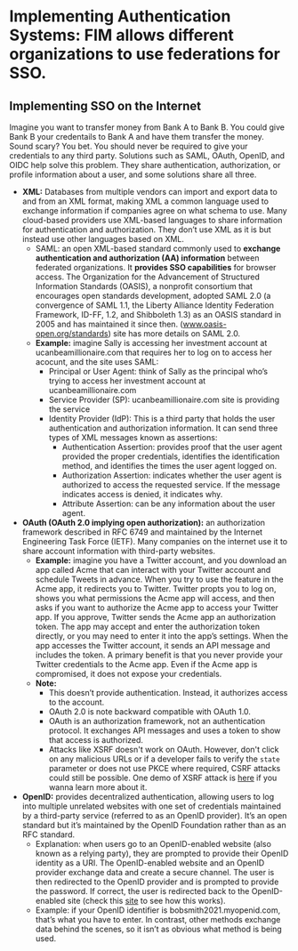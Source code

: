 # Implementing Authentication Systems: FIM allows different organizations to use federations for SSO.
## Implementing SSO on the Internet
Imagine you want to transfer money from Bank A to Bank B. You could give Bank B your credentails to Bank A and have them transfer the money. Sound scary? You bet. You should never be required to give your credentials to any third party. Solutions such as SAML, OAuth, OpenID, and OIDC help solve this problem. They share authentication, authorization, or profile information about a user, and some solutions share all three.
- **XML:** Databases from multiple vendors can import and export data to and from an XML format, making XML a common language used to exchange information if companies agree on what schema to use. Many cloud-based providers use XML-based languages to share information for authentication and authorization. They don’t use XML as it is but instead use other languages based on XML.
  - SAML: an open XML-based standard commonly used to **exchange authentication and authorization (AA) information** between federated organizations. It **provides SSO capabilities** for browser access. The Organization for the Advancement of Structured Information Standards (OASIS), a nonprofit consortium that encourages open standards development, adopted SAML 2.0 (a convergence of SAML 1.1, the Liberty Alliance Identity Federation Framework, ID-FF, 1.2, and Shibboleth 1.3) as an OASIS standard in 2005 and has maintained it since then. (www.oasis-open.org/standards) site has more details on SAML 2.0.
  - **Example:** imagine Sally is accessing her investment account at ucanbeamillionaire.com that requires her to log on to access her acocunt, and the site uses SAML:
    - Principal or User Agent: think of Sally as the principal who’s trying to access her investment account at ucanbeamillionaire.com
    - Service Provider (SP): ucanbeamillionaire.com site is providing the service
    - Identity Provider (IdP): This is a third party that holds the user authentication and authorization information. It can send three types of XML messages known as assertions:
      - Authentication Assertion: provides proof that the user agent provided the proper credentials, identifies the identification method, and identifies the times the user agent logged on.
      - Authorization Assertion: indicates whether the user agent is authorized to access the requested service. If the message indicates access is denied, it indicates why.
      - Attribute Assertion: can be any information about the user agent.
- **OAuth (OAuth 2.0 implying open authorization):** an authorization framework described in RFC 6749 and maintained by the Internet Engineering Task Force (IETF). Many companies on the internet use it to share account information with third-party websites.
  - **Example:** imagine you have a Twitter account, and you download an app called Acme that can interact with your Twitter account and schedule Tweets in advance. When you try to use the feature in the Acme app, it redirects you to Twitter. Twitter propts you to log on, shows you what permissions the Acme app will access, and then asks if you want to authorize the Acme app to access your Twitter app. If you approve, Twitter sends the Acme app an authorization token. The app may accept and enter the authorization token directly, or you may need to enter it into the app’s settings. When the app accesses the Twitter account, it sends an API message and includes the token. A primary benefit is that you never provide your Twitter credentials to the Acme app. Even if the Acme app is compromised, it does not expose your credentials.
  - **Note:**
    - This doesn’t provide authentication. Instead, it authorizes access to the account.
    - OAuth 2.0 is note backward compatible with OAuth 1.0.
    - OAuth is an authorization framework, not an authentication protocol. It exchanges API messages and uses a token to show that access is authorized.
    - Attacks like XSRF doesn't work on OAuth. However, don't click on any malicious URLs or if a developer fails to verify the `state` parameter or does not use PKCE where required, CSRF attacks could still be possible. One demo of XSRF attack is [here](https://github.com/zedttxj/Web-Security-Exploits/tree/main/Example-1) if you wanna learn more about it.
- **OpenID:** provides decentralized authentication, allowing users to log into multiple unrelated websites with one set of credentials maintained by a third-party service (referred to as an OpenID provider). It’s an open standard but it’s maintained by the OpenID Foundation rather than as an RFC standard.
  - Explanation: when users go to an OpenID-enabled website (also known as a relying party), they are prompted to provide their OpenID identity as a URI. The OpenID-enabled website and an OpenID provider exchange data and create a secure channel. The user is then redirected to the OpenID provider and is prompted to provide the password. If correct, the user is redirected back to the OpenID-enabled site (check this [site](openidexplained.com/use) to see how this works).
  - Example: if your OpenID identifier is bobsmith2021.myopenid.com, that’s what you have to enter. In contrast, other methods exchange data behind the scenes, so it isn’t as obvious what method is being used.
